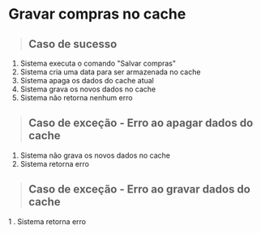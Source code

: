 # Gravar compras no cache

> ## Caso de sucesso
1. Sistema executa o comando "Salvar compras"
2. Sistema cria uma data para ser armazenada no cache
3. Sistema apaga os dados do cache atual
4. Sistema grava os novos dados no cache
5. Sistema não retorna nenhum erro

> ## Caso de exceção - Erro ao apagar dados do cache
1. Sistema não grava os novos dados no cache
2. Sistema retorna erro

> ## Caso de exceção - Erro ao gravar dados do cache
1 . Sistema retorna erro